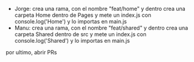 
- Jorge: crea una rama, con el nombre "feat/home" y dentro crea una carpeta Home dentro de Pages y mete un index.js con console.log('Home') y lo importas en main.js
- Manu: crea una rama, con el nombre "feat/shared" y dentro crea una carpeta Shared dentro de src y mete un index.js con console.log('Shared') y lo importas en main.js

por ultimo, abrir PRs